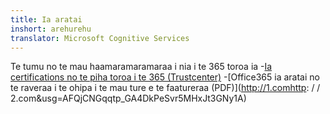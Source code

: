 ```yaml
---
title: Ia aratai
inshort: arehurehu
translator: Microsoft Cognitive Services
---
```


Te tumu no te mau haamaramaramaraa i nia i te 365 toroa ia
-[Ia certifications no te piha toroa i te 365 (Trustcenter)](https://products.office.com/en-us/business/office-365-trust-center-compliance-certifications)
-[Office365 ia aratai no te raveraa i te ohipa i te mau ture e te faatureraa (PDF)](http://1.comhttp: / / 2.com&usg=AFQjCNGqqtp_GA4DkPeSvr5MHxJt3GNy1A)

